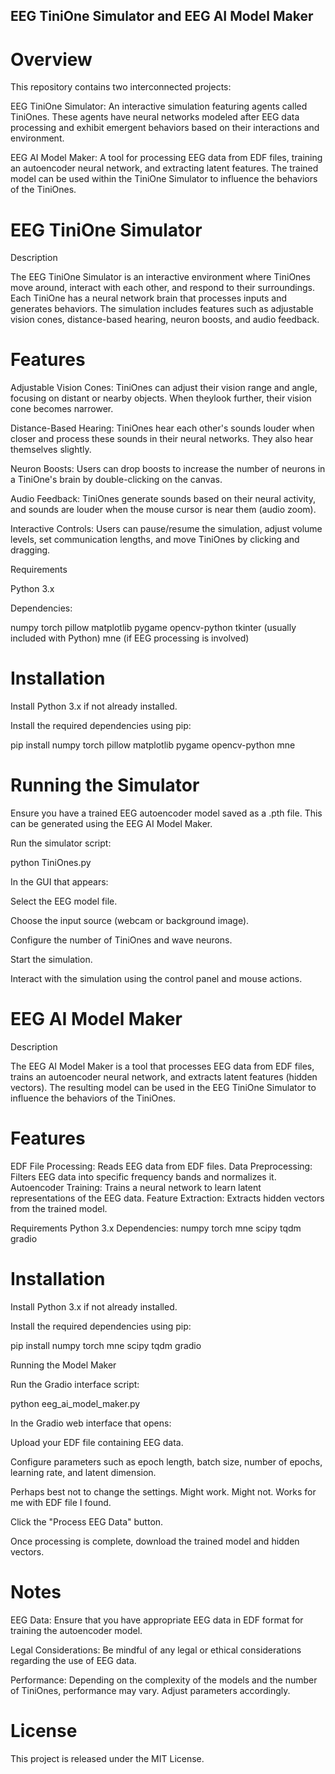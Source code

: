 ## EEG TiniOne Simulator and EEG AI Model Maker

# Overview

This repository contains two interconnected projects:

EEG TiniOne Simulator: An interactive simulation featuring agents called TiniOnes. These agents have neural networks modeled after
EEG data processing and exhibit emergent behaviors based on their interactions and environment.

EEG AI Model Maker: A tool for processing EEG data from EDF files, training an autoencoder neural network, and extracting latent 
features. The trained model can be used within the TiniOne Simulator to influence the behaviors of the TiniOnes.

# EEG TiniOne Simulator

Description

The EEG TiniOne Simulator is an interactive environment where TiniOnes move around, interact with each other, and respond to their
surroundings. Each TiniOne has a neural network brain that processes inputs and generates behaviors. The simulation includes
features such as adjustable vision cones, distance-based hearing, neuron boosts, and audio feedback.

# Features

Adjustable Vision Cones: TiniOnes can adjust their vision range and angle, focusing on distant or nearby objects. When theylook further, their vision cone becomes narrower.

Distance-Based Hearing: TiniOnes hear each other's sounds louder when closer and process these sounds in their neural networks. They also hear themselves slightly.

Neuron Boosts: Users can drop boosts to increase the number of neurons in a TiniOne's brain by double-clicking on the canvas.

Audio Feedback: TiniOnes generate sounds based on their neural activity, and sounds are louder when the mouse cursor is near them (audio zoom).

Interactive Controls: Users can pause/resume the simulation, adjust volume levels, set communication lengths, and move TiniOnes by clicking and dragging.

Requirements

Python 3.x

Dependencies:

numpy
torch
pillow
matplotlib
pygame
opencv-python
tkinter (usually included with Python)
mne (if EEG processing is involved)

# Installation

Install Python 3.x if not already installed.

Install the required dependencies using pip:

pip install numpy torch pillow matplotlib pygame opencv-python mne

# Running the Simulator

Ensure you have a trained EEG autoencoder model saved as a .pth file. This can be generated using the EEG AI Model Maker.

Run the simulator script:

python TiniOnes.py

In the GUI that appears:

Select the EEG model file.

Choose the input source (webcam or background image).

Configure the number of TiniOnes and wave neurons.

Start the simulation.

Interact with the simulation using the control panel and mouse actions.

# EEG AI Model Maker

Description

The EEG AI Model Maker is a tool that processes EEG data from EDF files, trains an autoencoder neural network, and extracts latent features
(hidden vectors). The resulting model can be used in the EEG TiniOne Simulator to influence the behaviors of the TiniOnes.

# Features

EDF File Processing: Reads EEG data from EDF files.
Data Preprocessing: Filters EEG data into specific frequency bands and normalizes it.
Autoencoder Training: Trains a neural network to learn latent representations of the EEG data.
Feature Extraction: Extracts hidden vectors from the trained model.

Requirements
Python 3.x
Dependencies:
numpy
torch
mne
scipy
tqdm
gradio

# Installation

Install Python 3.x if not already installed.

Install the required dependencies using pip:

pip install numpy torch mne scipy tqdm gradio

Running the Model Maker

Run the Gradio interface script:

python eeg_ai_model_maker.py

In the Gradio web interface that opens:

Upload your EDF file containing EEG data.

Configure parameters such as epoch length, batch size, number of epochs, learning rate, and latent dimension.

Perhaps best not to change the settings. Might work. Might not. Works for me with EDF file I found. 

Click the "Process EEG Data" button.

Once processing is complete, download the trained model and hidden vectors.

# Notes

EEG Data: Ensure that you have appropriate EEG data in EDF format for training the autoencoder model.

Legal Considerations: Be mindful of any legal or ethical considerations regarding the use of EEG data.

Performance: Depending on the complexity of the models and the number of TiniOnes, performance may vary. Adjust parameters accordingly.

# License

This project is released under the MIT License.
